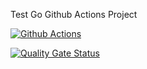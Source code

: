 Test Go Github Actions Project

[![Github Actions](https://github.com/mariamihai/test-go-github-actions/actions/workflows/go.yml/badge.svg)](https://github.com/mariamihai/test-go-github-actions/actions/workflows/go.yml)


[![Quality Gate Status](https://sonarcloud.io/api/project_badges/measure?project=mariamihai_test-go-github-actions&metric=alert_status)](https://sonarcloud.io/summary/new_code?id=mariamihai_test-go-github-actions)

[//]: # ([![Docker image]&#40;https://badgen.net/badge/icon/docker?icon=docker&label=licensing-service&#41;]&#40;https://hub.docker.com/r/mariamihai/sma2-licensing-service&#41;)